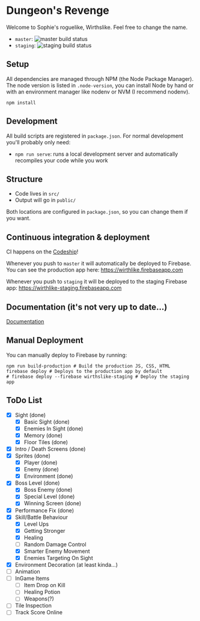 # Dungeon's Revenge

Welcome to Sophie's roguelike, Wirthslike. Feel free to change the name.

* `master`: ![master build status](https://codeship.com/projects/aa8d5cc0-5d18-0133-84df-5e493a25d753/status?branch=master)
* `staging`: ![staging build status](https://codeship.com/projects/aa8d5cc0-5d18-0133-84df-5e493a25d753/status?branch=staging)

## Setup

All dependencies are managed through NPM (the Node Package Manager). The node version is listed in `.node-version`, you
can install Node by hand or with an environment manager like nodenv or NVM (I recommend nodenv).

```
npm install
```

## Development

All build scripts are registered in `package.json`. For normal development you'll probably only need:

* `npm run serve`: runs a local development server and automatically recompiles your code while you work

## Structure

* Code lives in `src/`
* Output will go in `public/`

Both locations are configured in `package.json`, so you can change them if you want.

## Continuous integration & deployment

CI happens on the [Codeship](https://codeship.com)!

Whenever you push to `master` it will automatically be deployed to Firebase. You can see the production
app here: https://wirthlike.firebaseapp.com

Whenever you push to `staging` it will be deployed to the staging Firebase app: https://wirthlike-staging.firebaseapp.com

## Documentation (it's not very up to date...)
[Documentation](https://s-wirth.github.io/RoguelikeDocumentation/)

## Manual Deployment

You can manually deploy to Firebase by running:

```
npm run build-production # Build the production JS, CSS, HTML
firebase deploy # Deploys to the production app by default
# firebase deploy --firebase wirthslike-staging # Deploy the staging app
```

## ToDo List

* [x] Sight (done)
    * [x] Basic Sight (done)
    * [x] Enemies In Sight (done)
    * [x] Memory (done)
    * [x] Floor Tiles (done)
* [x] Intro / Death Screens (done)
* [x] Sprites (done)
    * [x] Player (done)
    * [x] Enemy (done)
    * [x] Environment (done)
* [x] Boss Level (done)
    * [x] Boss Enemy (done)
    * [x] Special Level (done)
    * [x] Winning Screen (done)
* [x] Performance Fix (done)
* [x] Skill/Battle Behaviour
    * [x] Level Ups
    * [x] Getting Stronger
    * [x] Healing
    * [ ] Random Damage Control
    * [x] Smarter Enemy Movement
    * [x] Enemies Targeting On Sight
* [x] Environment Decoration (at least kinda...)
* [ ] Animation
* [ ] InGame Items
    * [ ] Item Drop on Kill
    * [ ] Healing Potion
    * [ ] Weapons(?)
* [ ] Tile Inspection
* [ ] Track Score Online
